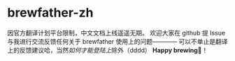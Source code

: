 # brewfather-zh
因官方翻译计划平台限制，中文文档上线遥遥无期。
欢迎大家在 github 提 Issue 与我进行交流反馈任何关于 brewfather 使用上的问题————
可以不单止是翻译上的反馈建议哈，当然*如何才能登陆上*除外（dddd） **Happy brewing**🍻！
